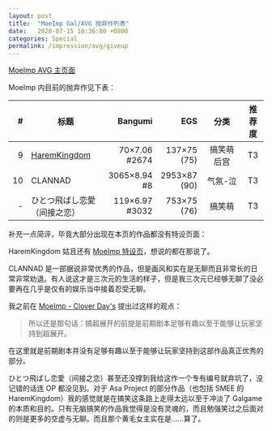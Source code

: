 ```yaml
---
layout: post
title:  "MoeImp Gal/AVG 抛弃作列表"
date:   2020-07-15 10:36:00 +0800
categories: Special
permalink: /impression/avg/giveup
---
```


[MoeImp AVG 主页面](http://yoro.xyz/impression/avg)

MoeImp 内目前的抛弃作见下表：

<div class="table-responsive">
<table>
  <thead>
    <tr>
      <th style="text-align: right">#</th>
      <th>标题</th>
      <th style="text-align: right">Bangumi</th>
      <th style="text-align: right">EGS</th>
      <th style="text-align: center; min-width: 65px">分类</th>
      <th style="text-align: center">推荐度</th>
    </tr>
  </thead>
  <tbody>
    <tr>
      <td style="text-align: right">9</td>
      <td><a href="http://yoro.xyz/impression/avg/hak">HaremKingdom</a></td>
      <td style="text-align: right">70×7.06<br>#2674</td>
      <td style="text-align: right">137×75<br>(75)</td>
      <td style="text-align: center">搞笑萌<br />后宫</td>
      <td style="text-align: center">T3</td>
    </tr>
    <tr>
      <td style="text-align: right">10</td>
      <td>CLANNAD</td>
      <td style="text-align: right">3065×8.94<br>#8</td>
      <td style="text-align: right">2953×87<br>(90)</td>
      <td style="text-align: center">气氛-泣</td>
      <td style="text-align: center">T3</td>
    </tr>
    <tr>
      <td style="text-align: right">-</td>
      <td>ひとつ飛ばし恋愛（间接之恋）</td>
      <td style="text-align: right">119×6.97<br>#3032</td>
      <td style="text-align: right">753×75<br>(76)</td>
      <td style="text-align: center">搞笑萌</td>
      <td style="text-align: center">T3</td>
    </tr>
  </tbody>
</table>
</div>

补充一点简评，毕竟大部分出现在本页的作品都没有特设页面：

HaremKingdom 姑且还有 [MoeImp 特设页](./hak)，想说的都在那说了。

CLANNAD 是一部据说非常优秀的作品，但是画风和实在是无聊而且非常长的日常非常劝退。有人说这才是三次元的生活的样子，但是我三次元已经够无聊了没必要再在几乎是仅有的娱乐当中接着忍受无聊。

我之前在 [MoeImp - Clover Day's](./cd) 提出过这样的观点：

> 所以还是那句话：搞超展开的前提是前期剧本足够有趣以至于能够让玩家坚持到超展开。

在这里就是前期剧本并没有足够有趣以至于能够让玩家坚持到这部作品真正优秀的部分。

ひとつ飛ばし恋愛（间接之恋）甚至还没撑到我给这作一个专有编号就弃坑了，没记错的话连 OP 都没见到。对于 Asa Project 的部分作品（也包括 SMEE 的 HaremKingdom）我的感觉就是在搞笑这条路上走得太远以至于冲淡了 Galgame 的本质和目的。只有无脑搞笑的作品我觉得是没有灵魂的，而且勉强笑过之后面对的则是更多的空虚与无聊。而且那个黄毛女主实在是……算了。

